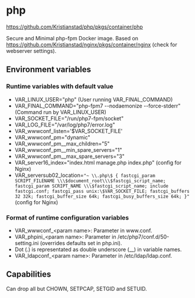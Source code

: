 # php
https://github.com/Kristianstad/php/pkgs/container/php

Secure and Minimal php-fpm Docker image. Based on https://github.com/Kristianstad/nginx/pkgs/container/nginx (check for webserver settings).

## Environment variables
### Runtime variables with default value
* VAR_LINUX_USER="php" (User running VAR_FINAL_COMMAND)
* VAR_FINAL_COMMAND="php-fpm7 --nodaemonize --force-stderr" (Command run by VAR_LINUX_USER)
* VAR_SOCKET_FILE="/run/php7-fpm/socket"
* VAR_LOG_FILE="/var/log/php7/error.log"
* VAR_wwwconf_listen='$VAR_SOCKET_FILE'
* VAR_wwwconf_pm="dynamic"
* VAR_wwwconf_pm__max_children="5"
* VAR_wwwconf_pm__min_spare_servers="1"
* VAR_wwwconf_pm__max_spare_servers="3"
* VAR_server16_index="index.html manage.php index.php" (config for Nginx)
* VAR_serversub02_location=`"~ \\.php\$ { fastcgi_param SCRIPT_FILENAME \\\$document_root\\\$fastcgi_script_name; fastcgi_param SCRIPT_NAME \\\$fastcgi_script_name; include fastcgi.conf; fastcgi_pass unix:\$VAR_SOCKET_FILE; fastcgi_buffers 32 32k; fastcgi_buffer_size 64k; fastcgi_busy_buffers_size 64k; }"` (config for Nginx)

### Format of runtime configuration variables
* VAR_wwwconf_&lt;param name&gt;: Parameter in <span>ww</span>w.conf.
* VAR_phpini_&lt;param name&gt;: Parameter in /etc/php7/conf.d/50-setting.ini (overrides defaults set in php.ini).
* Dot (.) is representated as double underscore (\_\_) in variable names.
* VAR_ldapconf_&lt;param name&gt;: Parameter in /etc/ldap/ldap.conf.

## Capabilities
Can drop all but CHOWN, SETPCAP, SETGID and SETUID.
